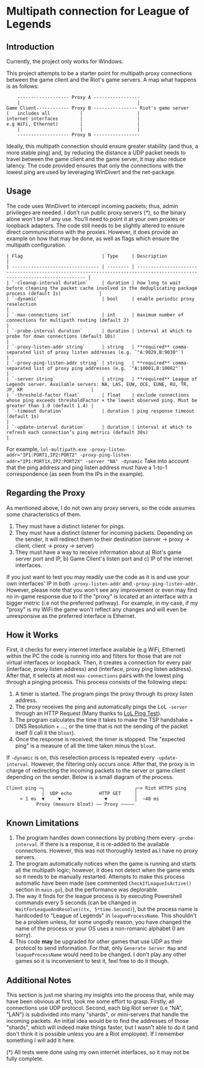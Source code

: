 # Multipath connection for League of Legends

## Introduction
Currently, the project only works for Windows. 

This project attempts to be a starter point for multipath proxy connections between the game client and the Riot's game servers.
A map what happens is as follows:

```
    ------------------- Proxy A -----------------
    |                                           |
Game Client------------ Proxy B ---------------- Riot's game server
(   includes all           |                    |
internet interfaces        |                    |
e.g WiFi, Ethernet)        |                    |
    |                      |                    |
    ------------------- Proxy N -----------------
```

Ideally, this multipath connection should ensure greater stability (and thus, a more stable ping) and, by reducing the distance a UDP packet
needs to travel between the game client and the game server, it may also reduce latency. The code provided ensures that only the connections
with the lowest ping are used by leveraging WinDivert and the net-package. 

## Usage
The code uses WinDivert to intercept incoming packets; thus, admin privileges are needed.
I don’t run public proxy servers (*), so the binary alone won't be of any use. You’ll need to point it at your own proxies or loopback adapters. 
The code still needs to be slightly altered to ensure direct 
communications with the proxies. However, it does provide an example on how that may be done, as well as flags which ensure the multipath
configuration. 

```
| Flag                             | Type     | Description                                                                                                               |
| -------------------------------- | -------- | ------------------------------------------------------------------------------------------------------------------------- |
| `-cleanup-interval duration`     | duration | how long to wait before cleaning the packet cache involved in the deduplicating package process (default 1s)              |
| `-dynamic`                       | bool     | enable periodic proxy reselection                                                                                         |
| `-max-connections int`           | int      | maximum number of connections for multipath routing (default 2)                                                           |
| `-probe-interval duration`       | duration | interval at which to probe for down connections (default 10s)                                                             |
| `-proxy-listen-addr string`      | string   | **required** comma-separated list of proxy listen addresses (e.g. `"A:9029,B:9030"`)                                      |
| `-proxy-ping-listen-addr string` | string   | **required** comma-separated list of proxy ping addresses (e.g. `"A:10001,B:10002"`)                                      |
| `-server string`                 | string   | **required** League of Legends server. Available servers: NA, LAS, EUW, OCE, EUNE, RU, TR, JP, KR                         |
| `-threshold-factor float`        | float    | exclude connections whose ping exceeds thresholdFactor × the lowest observed ping. Must be greater than 1.0 (default 1.4) |
| `-timeout duration`              | duration | ping response timeout (default 1s)                                                                                        |
| `-update-interval duration`      | duration | interval at which to refresh each connection’s ping metrics (default 30s)                                                 |

```

For example,
`lol-multipath.exe -proxy-listen-addr="IP1:PORT1,IP2:PORT2" -proxy-ping-listen-addr="IP1:PORT1X,IP2:PORT2X" -server "NA" -dynamic`
Take into account that the ping address and ping listen address must have a 1-to-1 correspondence (as seen from the IPs in the example).


## Regarding the Proxy
As mentioned above, I do not own any proxy servers, so the code assumes some characteristics of them.
1. They must have a distinct listener for pings.
2. They must have a distinct listener for incoming packets. Depending on the sender, it will redirect them to their destination (server -> proxy -> client, client -> proxy -> server)
3. They must have a way to receive information about a) Riot's game server port and IP, b) Game Client's listen port and c) IP of the internet interfaces.

If you just want to test you may readily use the code as it is and use your own interfaces' IP in both `-proxy-listen-addr` and `-proxy-ping-listen-addr`. However, please note that
you won't see any improvement or even may find no in-game response due to if the "proxy" is located at an interface with a bigger metric (i.e not the preferred pathway). For example,
in my case, if my "proxy" is my WiFi the game won't reflect any changes and will even be unresponsive as the preferred interface is Ethernet.


## How it Works
First, it checks for every internet interface available (e.g WiFi, Ethernet) within the PC the code is running into and filters for those that are not virtual interfaces or loopback. 
Then, it creates a connection for every pair (interface, proxy listen address) and (interface, proxy ping listen address). After that, it selects at most `max-connections` pairs with
the lowest ping through a pinging process. This process consists of the following steps:
1. A timer is started. The program pings the proxy through its proxy listen address.
2. The proxy receives the ping and automatically pings the LoL `-server` through an HTTP Request (Many thanks to [LoL Ping Test](https://pingtestlive.com/league-of-legends)).
3. The program calculates the time it takes to make the TSP handshake + DNS Resolution + ...; or the time that is not the sending of the packet itself (I call it the `bloat`).
4. Once the response is received, the timer is stopped. The "expected ping" is a measure of all the time taken minus the `bloat`.

If `-dynamic` is on, this reselection process is repeated every `-update-interval`. However, the filtering only occurs once. After that, the proxy is in charge of redirecting the incoming
packets to the server or game client depending on the sender. Below is a small diagram of the process.

```
Client ping ─┐                                 ┌─> Riot HTTPS ping
             │  UDP echo          HTTP GET     │
     < 1 ms  ▼     ▼                ▼          │  ~40 ms
           Proxy (measure bloat) —— Proxy —————
```

## Known Limitations
1. The program handles down connections by probing them every `-probe-interval`. If there is a response, it is re-added to the available connections. However, this was not thoroughly tested
   as I have no proxy servers.
2. The program automatically notices when the game is running and starts all the multipath logic; however, it does not detect when the game ends so it needs to be manually restarted.
   Attempts to make this process automatic have been made (see commented `CheckIfLeagueIsActive()` section in `main.go`), but the performance was deplorable.
3. The way it finds for the league process is by executing Powershell commands every 5 seconds (can be changed in `WaitForLeagueAndResolve(ctx, 5*time.Second)`), but the process name is
   hardcoded to "League of Legends" in `leagueProcessName`. This shouldn't be a problem unless, for some ungodly reason, you have changed the name of the process or your OS uses a non-romanic
   alphabet (I am sorry).
4. This code **may** be upgraded for other games that use UDP as their protocol to send information. For that, only `Generate Server Map` and `leagueProcessName` would need to be changed.
   I don't play any other games so it is inconvenient to test it, feel free to do it though.


## Additional Notes
This section is just me sharing my insights into the process that, while may have been obvious at first, took me some effort to grasp. 
Firstly, all connections use UDP protocol. Second, each big Riot server (i.e "NA", "LAN") is subdivided into many "shards", or mini-servers that handle the incoming packets. 
An initial idea would be to find the addresses of those "shards", which will indeed make things faster, but I wasn't able to do it (and don't think it is possible unless you are a Riot employee).
If I remember something I will add it here.

(*) All tests were done using my own internet interfaces, so it may not be fully complete.
